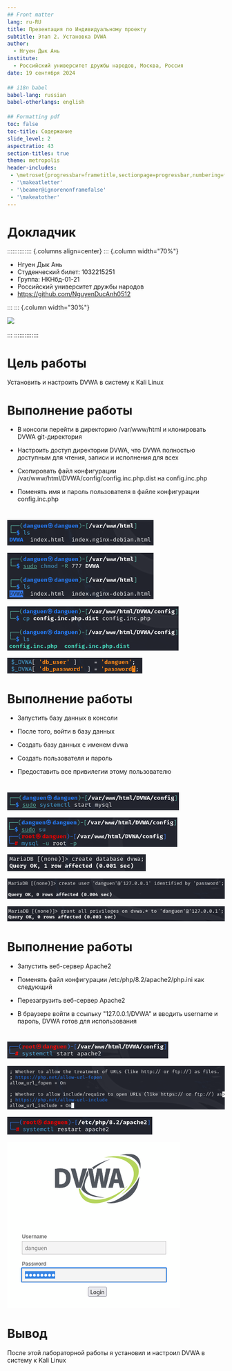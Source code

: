 ```yaml
---
## Front matter
lang: ru-RU
title: Презентация по Индивидуальному проекту
subtitle: Этап 2. Установка DVWA
author:
  - Нгуен Дык Ань
institute:
  - Российский университет дружбы народов, Москва, Россия
date: 19 сентября 2024

## i18n babel
babel-lang: russian
babel-otherlangs: english

## Formatting pdf
toc: false
toc-title: Содержание
slide_level: 2
aspectratio: 43
section-titles: true
theme: metropolis
header-includes:
 - \metroset{progressbar=frametitle,sectionpage=progressbar,numbering=fraction}
 - '\makeatletter'
 - '\beamer@ignorenonframefalse'
 - '\makeatother'
---
```


# Докладчик

:::::::::::::: {.columns align=center}
::: {.column width="70%"}

  * Нгуен Дык Ань
  * Студенческий билет: 1032215251
  * Группа: НКНбд-01-21
  * Российский университет дружбы народов
  * <https://github.com/NguyenDucAnh0512>

:::
::: {.column width="30%"}

![](https://drive.google.com/uc?id=11Y4Td4A-5Y6xtoE88lvJLn0uziw5GhbB)

:::
::::::::::::::

# Цель работы

Установить и настроить DVWA в систему к Kali Linux

# Выполнение работы

- В консоли перейти в директорию /var/www/html и клонировать DVWA git-директория

- Настроить доступ директории DVWA, что DVWA полностью доступным для чтения, записи и исполнения для всех

- Скопировать файл конфигурации /var/www/html/DVWA/config/config.inc.php.dist на config.inc.php

- Поменять имя и пароль пользователя в файле конфигурации config.inc.php

#

![](img/2.png)

![](img/3.png)

![](img/5.png)

![](img/6.png)

# Выполнение работы

- Запустить базу данных в консоли

- После того, войти в базу данных

- Создать базу данных с именем dvwa

- Cоздать пользователя и пароль

- Предоставить все привилегии этому пользователю

#

![](img/7.png)

![](img/9.png)

![](img/10.png)

![](img/11.png)

![](img/12.png)

# Выполнение работы

- Запустить веб-сервер Apache2

- Поменять файл конфигурации /etc/php/8.2/apache2/php.ini как следующий

- Перезагрузить веб-сервер Apache2

- В браузере войти в ссыльку "127.0.0.1/DVWA" и вводить username и пароль, DVWA готов для использования

#

![](img/13.png)

![](img/15.png)

![](img/16.png)

![](img/17.png)

# Вывод

После этой лабораторной работы я установил и настроил DVWA в систему к Kali Linux
